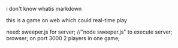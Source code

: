 i don't know whatis markdown





this is a game on web which could real-time play


need: 
	sweeper.js for server; //"node sweeper.js" to execute server;
	browser;	on port 3000
	2 players in one game;
